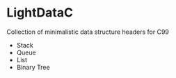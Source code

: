 # LightDataC

Collection of minimalistic data structure headers for C99

- Stack
- Queue
- List
- Binary Tree
